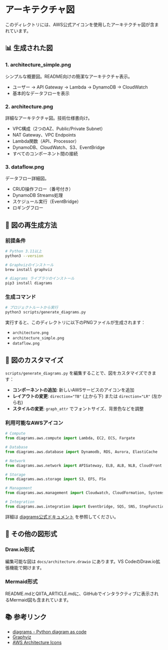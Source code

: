 # アーキテクチャ図

このディレクトリには、AWS公式アイコンを使用したアーキテクチャ図が含まれています。

## 📊 生成された図

### 1. architecture_simple.png
シンプルな概要図。README向けの簡潔なアーキテクチャ表示。

- ユーザー → API Gateway → Lambda → DynamoDB → CloudWatch
- 基本的なデータフローを表示

### 2. architecture.png
詳細なアーキテクチャ図。技術仕様書向け。

- VPC構成（2つのAZ、Public/Private Subnet）
- NAT Gateway、VPC Endpoints
- Lambda関数（API、Processor）
- DynamoDB、CloudWatch、S3、EventBridge
- すべてのコンポーネント間の接続

### 3. dataflow.png
データフロー詳細図。

- CRUD操作フロー（番号付き）
- DynamoDB Streams処理
- スケジュール実行（EventBridge）
- ロギングフロー

## 🔧 図の再生成方法

### 前提条件

```bash
# Python 3.11以上
python3 --version

# Graphvizのインストール
brew install graphviz

# diagrams ライブラリのインストール
pip3 install diagrams
```

### 生成コマンド

```bash
# プロジェクトルートから実行
python3 scripts/generate_diagrams.py
```

実行すると、このディレクトリに以下のPNGファイルが生成されます：
- `architecture.png`
- `architecture_simple.png`
- `dataflow.png`

## 📝 図のカスタマイズ

`scripts/generate_diagrams.py` を編集することで、図をカスタマイズできます：

- **コンポーネントの追加**: 新しいAWSサービスのアイコンを追加
- **レイアウトの変更**: `direction="TB"` (上から下) または `direction="LR"` (左から右)
- **スタイルの変更**: `graph_attr` でフォントサイズ、背景色などを調整

### 利用可能なAWSアイコン

```python
# Compute
from diagrams.aws.compute import Lambda, EC2, ECS, Fargate

# Database
from diagrams.aws.database import Dynamodb, RDS, Aurora, ElastiCache

# Network
from diagrams.aws.network import APIGateway, ELB, ALB, NLB, CloudFront

# Storage
from diagrams.aws.storage import S3, EFS, FSx

# Management
from diagrams.aws.management import Cloudwatch, CloudFormation, SystemsManager

# Integration
from diagrams.aws.integration import Eventbridge, SQS, SNS, StepFunctions
```

詳細は [diagrams公式ドキュメント](https://diagrams.mingrammer.com/docs/nodes/aws) を参照してください。

## 🎨 その他の図形式

### Draw.io形式
編集可能な図は `docs/architecture.drawio` にあります。VS CodeのDraw.io拡張機能で開けます。

### Mermaid形式
README.mdとQIITA_ARTICLE.mdに、GitHubでインタラクティブに表示されるMermaid図も含まれています。

## 📚 参考リンク

- [diagrams - Python diagram as code](https://diagrams.mingrammer.com/)
- [Graphviz](https://graphviz.org/)
- [AWS Architecture Icons](https://aws.amazon.com/jp/architecture/icons/)
